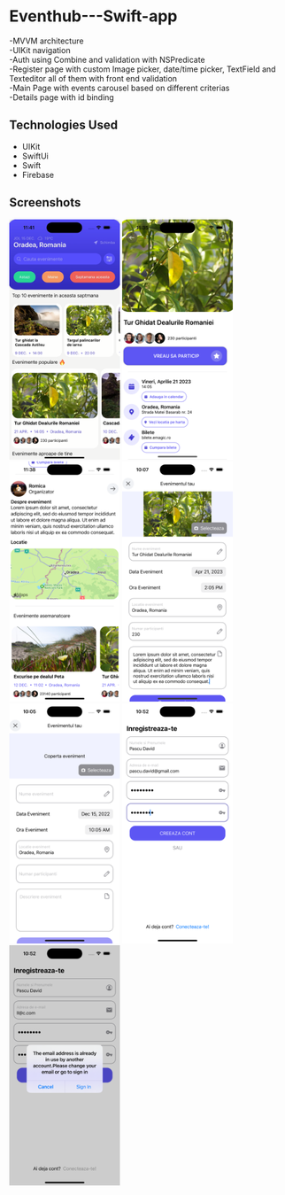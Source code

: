 # Eventhub---Swift-app
-MVVM architecture <br />
-UIKit navigation <br />
-Auth using Combine and validation with NSPredicate <br />
-Register page with custom Image picker, date/time picker, TextField and Texteditor all of them with front end validation <br />
-Main Page with events carousel based on different criterias <br />
-Details page with id binding <br />

## Technologies Used
- UIKit
- SwiftUi
- Swift
- Firebase

## Screenshots
<img src = "EventHub/Assets.xcassets/Screenshots/sim7.png?raw=true" alt="scr1" width= "200px"/> <img src = "EventHub/Assets.xcassets/Screenshots/sim5.png?raw=true" alt="scr2" width= "200px"/>
<img src = "EventHub/Assets.xcassets/Screenshots/sim6.png?raw=true" alt="scr5" width= "200px"/>
<img src = "EventHub/Assets.xcassets/Screenshots/sim2.png?raw=true" alt="scr3" width= "200px"/>
<img src = "EventHub/Assets.xcassets/Screenshots/sim1.png?raw=true" alt="scr4" width= "200px"/>
<img src = "EventHub/Assets.xcassets/Screenshots/sim3.png?raw=true" alt="scr6" width= "200px"/><img src = "EventHub/Assets.xcassets/Screenshots/sim4.png?raw=true" alt="scr7" width= "200px"/>
